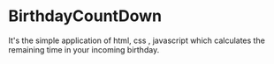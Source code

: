# BirthdayCountDown
It's the simple application of html, css , javascript which calculates the remaining time in your incoming birthday.
